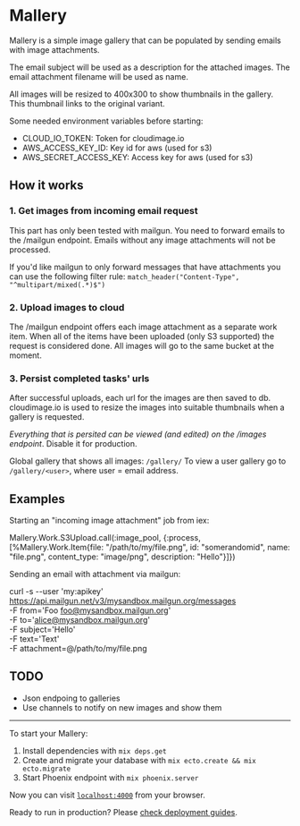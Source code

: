 # Mallery

Mallery is a simple image gallery that can be populated by sending emails with
image attachments.

The email subject will be used as a description for the attached images.
The email attachment filename will be used as name.

All images will be resized to 400x300 to show thumbnails in the gallery.
This thumbnail links to the original variant.

Some needed environment variables before starting:

- CLOUD_IO_TOKEN: Token for cloudimage.io
- AWS_ACCESS_KEY_ID: Key id for aws (used for s3)
- AWS_SECRET_ACCESS_KEY: Access key for aws (used for s3)

## How it works

### 1. Get images from incoming email request

This part has only been tested with mailgun. You need to forward emails to
the /mailgun endpoint. Emails without any image attachments will not be processed.

If you'd like mailgun to only forward messages that have attachments you can use
the following filter rule: `match_header("Content-Type", "^multipart/mixed(.*)$")`

### 2. Upload images to cloud

The /mailgun endpoint offers each image attachment as a separate work item.
When all of the items have been uploaded (only S3 supported) the request is considered done.
All images will go to the same bucket at the moment.

### 3. Persist completed tasks' urls

After successful uploads, each url for the images are then saved to db.
cloudimage.io is used to resize the images into suitable thumbnails when a gallery is requested.

*Everything that is persited can be viewed (and edited) on the /images endpoint*. Disable it for production.

Global gallery that shows all images: `/gallery/`
To view a user gallery go to `/gallery/<user>`, where user = email address.

## Examples

Starting an "incoming image attachment" job from iex:

  Mallery.Work.S3Upload.call(:image_pool, {:process, [%Mallery.Work.Item{file: "/path/to/my/file.png", id: "somerandomid", name: "file.png", content_type: "image/png", description: "Hello"}]})

Sending an email with attachment via mailgun:

  curl -s --user 'my:apikey' \
    https://api.mailgun.net/v3/mysandbox.mailgun.org/messages \
    -F from='Foo <foo@mysandbox.mailgun.org>' \
    -F to='alice@mysandbox.mailgun.org' \
    -F subject='Hello' \
    -F text='Text' \
    -F attachment=@/path/to/my/file.png

## TODO

- Json endpoing to galleries
- Use channels to notify on new images and show them

---

To start your Mallery:

  1. Install dependencies with `mix deps.get`
  2. Create and migrate your database with `mix ecto.create && mix ecto.migrate`
  3. Start Phoenix endpoint with `mix phoenix.server`

Now you can visit [`localhost:4000`](http://localhost:4000) from your browser.

Ready to run in production? Please [check deployment guides](http://www.phoenixframework.org/docs/deployment).
